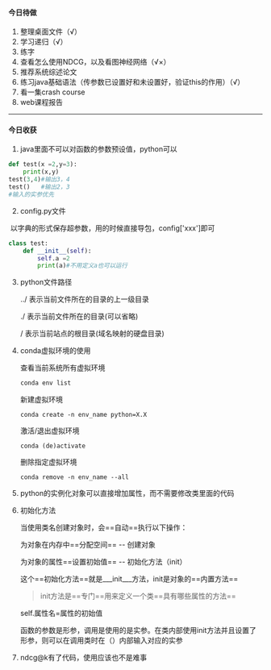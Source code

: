 #### 今日待做

1. 整理桌面文件（√）
2. 学习递归（√）
3. 练字
4. 查看怎么使用NDCG，以及看图神经网络（√×）
5. 推荐系统综述论文
6. 练习java基础语法（传参数已设置好和未设置好，验证this的作用）（√）
7. 看一集crash course
8. web课程报告

------

#### 今日收获

1. java里面不可以对函数的参数预设值，python可以

```python
def test(x =2,y=3):
    print(x,y)
test(3,4)#输出3，4
test()   #输出2，3
#输入的实参优先
```

2. config.py文件

​	以字典的形式保存超参数，用的时候直接导包，config['xxx']即可

```python
class test:
	def __init__(self):
		self.a =2  
        print(a)#不用定义a也可以运行
```

3. python文件路径

   ../ 表示当前文件所在的目录的上一级目录 

   ./ 表示当前文件所在的目录(可以省略) 

   / 表示当前站点的根目录(域名映射的硬盘目录)

4. conda虚拟环境的使用

   查看当前系统所有虚拟环境

   ```java
   conda env list
   ```

   新建虚拟环境

   ```
   conda create -n env_name python=X.X
   ```

   激活/退出虚拟环境

   ```
   conda (de)activate
   ```

   删除指定虚拟环境

   ```
   conda remove -n env_name --all
   ```

5. python的实例化对象可以直接增加属性，而不需要修改类里面的代码

6. 初始化方法

   当使用类名创建对象时，会==自动==执行以下操作：

   为对象在内存中==分配空间== -- 创建对象

   为对象的属性==设置初始值== -- 初始化方法（init）

   这个==初始化方法==就是___init___方法，init是对象的==内置方法==

   > init方法是==专门==用来定义一个类==具有哪些属性的方法==

   self.属性名=属性的初始值

   函数的参数是形参，调用是使用的是实参。在类内部使用init方法并且设置了形参，则可以在调用类时在（）内部输入对应的实参

7. ndcg@k有了代码，使用应该也不是难事